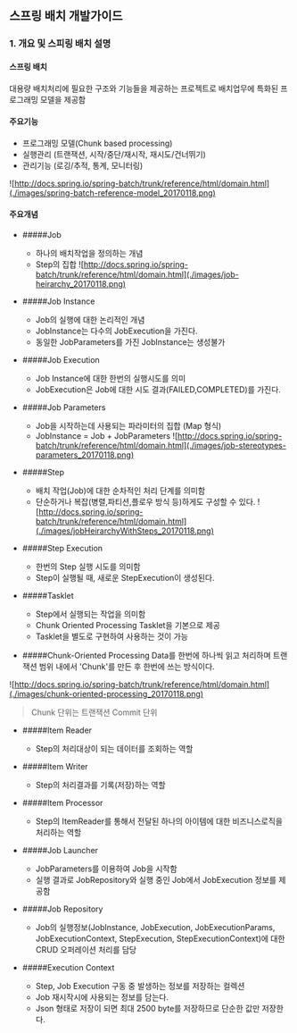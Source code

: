 ## 스프링 배치 개발가이드
### 1. 개요 및 스피링 배치 설명

#### 스프링 배치
대용량 배치처리에 필요한 구조와 기능들을 제공하는 프로젝트로 배치업무에 특화된 프로그래밍 모델을 제공함

#### 주요기능
- 프로그래밍 모델(Chunk based processing)
- 실행관리 (트랜잭션, 시작/중단/재시작, 재시도/건너뛰기)
- 관리기능 (로깅/추적, 통계, 모니터링)

![http://docs.spring.io/spring-batch/trunk/reference/html/domain.html](./images/spring-batch-reference-model_20170118.png)

#### 주요개념
- #####Job
  - 하나의 배치작업을 정의하는 개념
  - Step의 집합
![http://docs.spring.io/spring-batch/trunk/reference/html/domain.html](./images/job-heirarchy_20170118.png)


- #####Job Instance
  - Job의 실행에 대한 논리적인 개념
  - JobInstance는 다수의 JobExecution을 가진다.
  - 동일한 JobParameters를 가진 JobInstance는 생성불가

- #####Job Execution
  - Job Instance에 대한 한번의 실행시도를 의미
  - JobExecution은 Job에 대한 시도 결과(FAILED,COMPLETED)를 가진다.

- #####Job Parameters
  - Job을 시작하는데 사용되는 파라미터의 집합 (Map 형식)
  - JobInstance = Job + JobParameters
![http://docs.spring.io/spring-batch/trunk/reference/html/domain.html](./images/job-stereotypes-parameters_20170118.png)
  
- #####Step
  - 배치 작업(Job)에 대한 순차적인 처리 단계를 의미함
  - 단순하거나 복잡(병렬,파티션,플로우 방식 등)하게도 구성할 수 있다.
![http://docs.spring.io/spring-batch/trunk/reference/html/domain.html](./images/jobHeirarchyWithSteps_20170118.png)  
  
  
- #####Step Execution
  - 한번의 Step 실행 시도를 의미함
  - Step이 실행될 때, 새로운 StepExecution이 생성된다.
  
- #####Tasklet
  - Step에서 실행되는 작업을 의미함
  - Chunk Oriented Processing Tasklet을 기본으로 제공
  - Tasklet을 별도로 구현하여 사용하는 것이 가능
  
- #####Chunk-Oriented Processing
Data를 한번에 하나씩 읽고 처리하며 트랜잭션 범위 내에서 'Chunk'를 만든 후 한번에 쓰는 방식이다. 

![http://docs.spring.io/spring-batch/trunk/reference/html/domain.html](./images/chunk-oriented-processing_20170118.png)  
> Chunk 단위는 트랜잭션 Commit 단위

- #####Item Reader
  - Step의 처리대상이 되는 데이터를 조회하는 역할
  
- #####Item Writer
  - Step의 처리결과를 기록(저장)하는 역할
  
- #####Item Processor
  - Step의 ItemReader를 통해서 전달된 하나의 아이템에 대한 비즈니스로직을 처리하는 역할 

- #####Job Launcher
  - JobParameters를 이용하여 Job을 시작함
  - 실행 결과로 JobRepository와 실행 중인 Job에서 JobExecution 정보를 제공함
  
- #####Job Repository
  - Job의 실행정보(JobInstance, JobExecution, JobExecutionParams, JobExecutionContext, StepExecution, StepExecutionContext)에 대한 CRUD 오퍼레이션 처리를 담당
  
- #####Execution Context
  - Step, Job Execution 구동 중 발생하는 정보를 저장하는 컬렉션
  - Job 재시작시에 사용되는 정보를 담는다. 
  - Json 형태로 저장이 되면 최대 2500 byte를 저장하므로 단순한 값만 저장한다.   